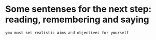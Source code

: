 # Some sentenses for the next step: reading, remembering and saying
```
you must set realistic aims and objectives for yourself
```
